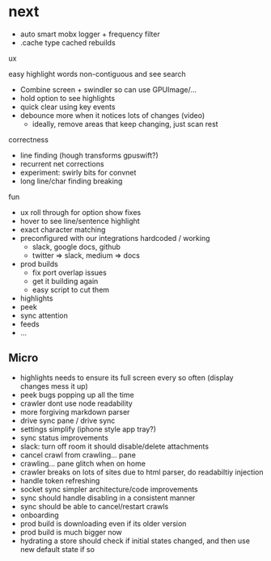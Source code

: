 # next

* auto smart mobx logger + frequency filter
* .cache type cached rebuilds

ux

easy highlight words non-contiguous and see search

* Combine screen + swindler so can use GPUImage/...
* hold option to see highlights
* quick clear using key events
* debounce more when it notices lots of changes (video)
  * ideally, remove areas that keep changing, just scan rest

correctness

* line finding (hough transforms gpuswift?)
* recurrent net corrections
* experiment: swirly bits for convnet
* long line/char finding breaking

fun

* ux roll through for option show fixes
* hover to see line/sentence highlight
* exact character matching
* preconfigured with our integrations hardcoded / working
  * slack, google docs, github
  * twitter => slack, medium => docs
* prod builds
  * fix port overlap issues
  * get it building again
  * easy script to cut them
* highlights
* peek
* sync attention
* feeds
* ...

## Micro

* highlights needs to ensure its full screen every so often (display changes mess it up)
* peek bugs popping up all the time
* crawler dont use node readability
* more forgiving markdown parser
* drive sync pane / drive sync
* settings simplify (iphone style app tray?)
* sync status improvements
* slack: turn off room it should disable/delete attachments
* cancel crawl from crawling... pane
* crawling... pane glitch when on home
* crawler breaks on lots of sites due to html parser, do readabiltiy injection
* handle token refreshing
* socket sync simpler architecture/code improvements
* sync should handle disabling in a consistent manner
* sync should be able to cancel/restart crawls
* onboarding
* prod build is downloading even if its older version
* prod build is much bigger now
* hydrating a store should check if initial states changed, and then use new default state if so
